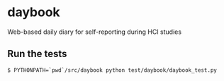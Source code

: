 daybook
=======

Web-based daily diary for self-reporting during HCI studies


Run the tests
-------------

    $ PYTHONPATH=`pwd`/src/daybook python test/daybook/daybook_test.py
